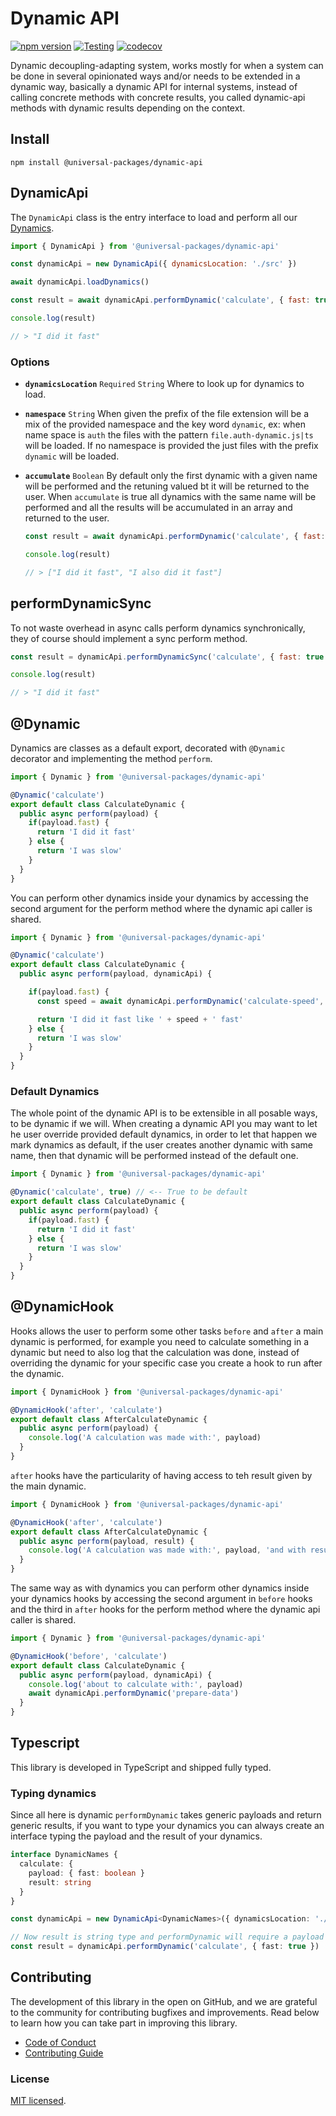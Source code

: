 # Dynamic API

[![npm version](https://badge.fury.io/js/@universal-packages%2Fdynamic-api.svg)](https://www.npmjs.com/package/@universal-packages/dynamic-api)
[![Testing](https://github.com/universal-packages/universal-dynamic-api/actions/workflows/testing.yml/badge.svg)](https://github.com/universal-packages/universal-dynamic-api/actions/workflows/testing.yml)
[![codecov](https://codecov.io/gh/universal-packages/universal-dynamic-api/branch/main/graph/badge.svg?token=CXPJSN8IGL)](https://codecov.io/gh/universal-packages/universal-dynamic-api)

Dynamic decoupling-adapting system, works mostly for when a system can be done in several opinionated ways and/or needs to be extended in a dynamic way, basically a dynamic API for internal systems, instead of calling concrete methods with concrete results, you called dynamic-api methods with dynamic results depending on the context.

## Install

```shell
npm install @universal-packages/dynamic-api
```

## DynamicApi

The `DynamicApi` class is the entry interface to load and perform all our [Dynamics](#@dynamic).

```js
import { DynamicApi } from '@universal-packages/dynamic-api'

const dynamicApi = new DynamicApi({ dynamicsLocation: './src' })

await dynamicApi.loadDynamics()

const result = await dynamicApi.performDynamic('calculate', { fast: true })

console.log(result)

// > "I did it fast"
```

### Options

- **`dynamicsLocation`** `Required` `String`
  Where to look up for dynamics to load.
- **`namespace`** `String`
  When given the prefix of the file extension will be a mix of the provided namespace and the key word `dynamic`, ex: when name space is `auth` the files with the pattern `file.auth-dynamic.js|ts` will be loaded.
  If no namespace is provided the just files with the prefix `dynamic` will be loaded.
- **`accumulate`** `Boolean`
  By default only the first dynamic with a given name will be performed and the retuning valued bt it will be returned to the user.
  When `accumulate` is true all dynamics with the same name will be performed and all the results will be accumulated in an array and returned to the user.

  ```js
  const result = await dynamicApi.performDynamic('calculate', { fast: true })

  console.log(result)

  // > ["I did it fast", "I also did it fast"]
  ```

## performDynamicSync

To not waste overhead in async calls perform dynamics synchronically, they of course should implement a sync perform method.

```js
const result = dynamicApi.performDynamicSync('calculate', { fast: true })

console.log(result)

// > "I did it fast"
```

## @Dynamic

Dynamics are classes as a default export, decorated with `@Dynamic` decorator and implementing the method `perform`.

```js
import { Dynamic } from '@universal-packages/dynamic-api'

@Dynamic('calculate')
export default class CalculateDynamic {
  public async perform(payload) {
    if(payload.fast) {
      return 'I did it fast'
    } else {
      return 'I was slow'
    }
  }
}
```

You can perform other dynamics inside your dynamics by accessing the second argument for the perform method where the dynamic api caller is shared.

```js
import { Dynamic } from '@universal-packages/dynamic-api'

@Dynamic('calculate')
export default class CalculateDynamic {
  public async perform(payload, dynamicApi) {

    if(payload.fast) {
      const speed = await dynamicApi.performDynamic('calculate-speed', { fast: true })

      return 'I did it fast like ' + speed + ' fast'
    } else {
      return 'I was slow'
    }
  }
}
```

### Default Dynamics

The whole point of the dynamic API is to be extensible in all posable ways, to be dynamic if we will. When creating a dynamic API you may want to let he user override provided default dynamics, in order to let that happen we mark dynamics as default, if the user creates another dynamic with same name, then that dynamic will be performed instead of the default one.

```js
import { Dynamic } from '@universal-packages/dynamic-api'

@Dynamic('calculate', true) // <-- True to be default
export default class CalculateDynamic {
  public async perform(payload) {
    if(payload.fast) {
      return 'I did it fast'
    } else {
      return 'I was slow'
    }
  }
}
```

## @DynamicHook

Hooks allows the user to perform some other tasks `before` and `after` a main dynamic is performed, for example you need to calculate something in a dynamic but need to also log that the calculation was done, instead of overriding the dynamic for your specific case you create a hook to run after the dynamic.

```js
import { DynamicHook } from '@universal-packages/dynamic-api'

@DynamicHook('after', 'calculate')
export default class AfterCalculateDynamic {
  public async perform(payload) {
    console.log('A calculation was made with:', payload)
  }
}
```

`after` hooks have the particularity of having access to teh result given by the main dynamic.

```js
import { DynamicHook } from '@universal-packages/dynamic-api'

@DynamicHook('after', 'calculate')
export default class AfterCalculateDynamic {
  public async perform(payload, result) {
    console.log('A calculation was made with:', payload, 'and with result:', result)
  }
}
```

The same way as with dynamics you can perform other dynamics inside your dynamics hooks by accessing the second argument in `before` hooks and the third in `after` hooks for the perform method where the dynamic api caller is shared.

```js
import { Dynamic } from '@universal-packages/dynamic-api'

@DynamicHook('before', 'calculate')
export default class CalculateDynamic {
  public async perform(payload, dynamicApi) {
    console.log('about to calculate with:', payload)
    await dynamicApi.performDynamic('prepare-data')
  }
}
```

## Typescript

This library is developed in TypeScript and shipped fully typed.

### Typing dynamics

Since all here is dynamic `performDynamic` takes generic payloads and return generic results, if you want to type your dynamics you can always create an interface typing the payload and the result of your dynamics.

```ts
interface DynamicNames {
  calculate: {
    payload: { fast: boolean }
    result: string
  }
}

const dynamicApi = new DynamicApi<DynamicNames>({ dynamicsLocation: './src' })

// Now result is string type and performDynamic will require a payload of the specific shape
const result = dynamicApi.performDynamic('calculate', { fast: true })
```

## Contributing

The development of this library in the open on GitHub, and we are grateful to the community for contributing bugfixes and improvements. Read below to learn how you can take part in improving this library.

- [Code of Conduct](./CODE_OF_CONDUCT.md)
- [Contributing Guide](./CONTRIBUTING.md)

### License

[MIT licensed](./LICENSE).
